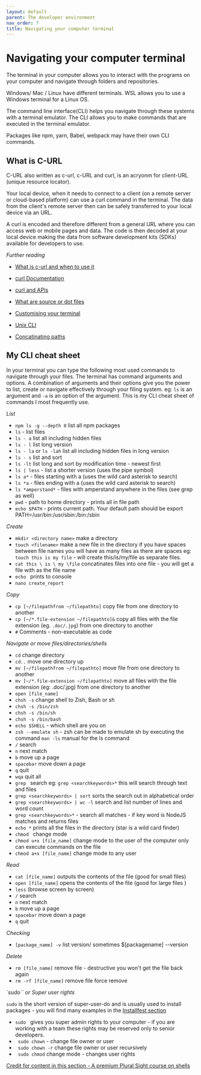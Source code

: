 ```yaml
---
layout: default
parent: The developer environment
nav_order: 7
title: Navigating your computer terminal
---
```


# Navigating your computer terminal

The terminal in your computer allows you to interact with the programs on your computer and navigate through folders and repositories.

Windows/ Mac / Linux have different terminals. WSL allows you to use a Windows terminal for a Linux OS.

The command line interface(CLI) helps you navigate through these systems with a terminal emulator. The CLI allows you to make commands that are executed in the terminal emulator. 

Packages like npm, yarn, Babel, webpack may have their own CLI commands.

## What is C-URL

C-URL also written as c-url, c-URL and curl, is an acryonm for client-URL (unique resource locator).

Your local device, when it needs to connect to a client (on a remote server or cloud-based platform) can use a curl command in the terminal. The data from the client's remote server then can be safely transferred to your local device via an URL. 

A curl is encoded and therefore different from a general URL where you can access web or mobile pages and data. The code is then decoded at your local device making the data from software development kits (SDKs) available for developers to use.

_Further reading_

- [What is c-url and when to use it](https://blog.pair.com/2018/01/26/curl-description-basic-use-cases/)
  
- [curl Documentation](https://curl.se/docs/manpage.html)
  
- [curl and APIs](https://developer.ibm.com/articles/what-is-curl-command/)

- [What are source or dot files](https://en.wikipedia.org/wiki/Dot_(command)#Source)
  
- [Customising your terminal](https://towardsdatascience.com/the-ultimate-guide-to-your-terminal-makeover-e11f9b87ac99) 
  
- [Unix CLI](https://www.cs.dartmouth.edu/~campbell/cs50/shellcontinued.html)
  
- [Concatinating paths](https://www.cyberciti.biz/faq/linux-unix-appleosx-bsd-cat-command-examples/)

## My CLI cheat sheet

In your terminal you can type the following most used commands to navigate through your files. The terminal has command arguments and options. A combination of arguments and their options give you the power to list, create or navigate effectively through your filing system. eg: `ls` is an argument and `-a` is an option of the argument. This is my CLI cheat sheet of commands I most frequently use.

_List_

- `npm ls -g --depth 0` list all npm packages
- `ls` - list files
- `ls - a` list all including hidden files
- `ls - l` list long version
- `ls - la` or `ls -lah` list all including hidden files in long version
- `ls - s` list and sort
- `ls -lt` list long and sort by modification time - newest first
- `ls | less` - list a shorter version (uses the pipe symbol)
- `ls a*` - files starting with a (uses the wild card asterisk to search)
- `ls *a` - files ending with a (uses the wild card asterisk to search)
- `ls *amperstand*` - files with amperstand anywhere in the files (see grep as well)
- `pwd` - path to home directory - prints all in file path
- `echo $PATH` - prints current path. Your default path should be export PATH=/usr/bin:/usr/sbin:/bin:/sbin

_Create_

- `mkdir <directory name>` make a directory
- `touch <filename>` make a new file in the directory if you have spaces between file names you will have as many files as there are spaces eg: `touch this is my file` - will create this/is/my/file as separate files.
- `cat this \ is \ my \file` concatinates files into one file - you will get a file with <thisismyfile> as the file name
- `echo ` prints to console
- `nano create_report`

_Copy_

- `cp [~/filepathfrom ~/filepathto]` copy file from one directory to another
- `cp [~/*.file-extension ~/filepathto]&` copy all files with the file extension (eg. `.doc/.jpg`) from one directory to another
- `#` Comments - non-executable as code

_Navigate or move files/directories/shells_

- `cd` change directory
- `cd..` move one directory up
- `mv [~/filepathfrom ~/filepathto]` move file from one directory to another
- `mv [~/*.file-extension ~/filepathto]` move all files with the file extension (eg: .doc/.jpg) from one directory to another
- `open [file_name]`
- `chsh -s` change shell to Zish, Bash or sh
- `chsh -s /bin/zsh`
- `chsh -s /bin/sh`
- `chsh -s /bin/bash`
- `echo $SHELL` - which shell are you on
- `zsh --emulate sh` - zsh can be made to emulate sh by executing the command `man -ls` manual for the ls command
- `/` search
- `n` next match
- `b` move up a page
- `spacebar` move down a page
- `q` quit
- `wqa` quit all
- `grep ` search eg: `grep <searchkeywords>*` this will search through text and files
- `grep <searchkeywords> | sort` sorts the search out in alphabetical order
- `grep <searchkeywords> | wc -l` search and list number of lines and word count
- `grep <searchkeywords>*` - search all matches - if key word is NodeJS matches and returns files
- `echo *` prints all the files in the directory (star is a wild card finder)
- `chmod ` change mode
- `chmod u+x [file_name]` change mode to the user of the computer only can execute commands on the file
- `chmod a+x [file_name]` change mode to any user

_Read_

- `cat [file_name]` outputs the contents of the file (good for small files)
- `open [file_name]` opens the contents of the file (good for large files )
- `less` (browse screen by screen)
- `/` search
- `n` next match
- `b` move up a page
- `spacebar` move down a page
- `q` quit

_Checking_

- `[package_name] -v` list version/ sometimes $[packagename] --version

_Delete_

- `rm [file_name]` remove file - destructive you won't get the file back again
- `rm -rf [file_name]` remove file force remove

_`sudo`` or Super user rights_

`sudo` is the short version of super-user-do and is usually used to install packages - you will find many examples in the [Installfest section](https://sumisastri.github.io/dev-blogs/installfest/) 

- `sudo ` gives you super admin rights to your computer - if you are working with a team these rights may be reserved only to senior developers. 
- ` sudo chown` - change file owner or user
- ` sudo chown -r` change file owner or user recursively
- ` sudo chmod` change mode - changes user rights

[Credit for content in this section - A premium Plural Sight course on shells](https://app.pluralsight.com/library/courses/bash-zshell-getting-started/table-of-contents)
